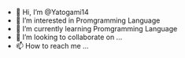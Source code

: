 - 👋 Hi, I’m @Yatogami14
- 👀 I’m interested in Promgramming Language
- 🌱 I’m currently learning Promgramming Language
- 💞️ I’m looking to collaborate on ...
- 📫 How to reach me ...

<!---
Yatogami14/Yatogami14 is a ✨ special ✨ repository because its `README.md` (this file) appears on your GitHub profile.
You can click the Preview link to take a look at your changes.
--->
